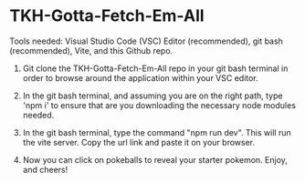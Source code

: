 # TKH-Gotta-Fetch-Em-All
Tools needed: Visual Studio Code (VSC) Editor (recommended), git bash (recommended), Vite, and this Github repo.

1. Git clone the TKH-Gotta-Fetch-Em-All repo in your git bash terminal in order to 
browse around the application within your VSC editor. 

2. In the git bash terminal, and assuming you are on the right path,
type 'npm i' to ensure that are you downloading the necessary node modules needed.

3. In the git bash terminal, type the command "npm run dev". This will run the
vite server. Copy the url link and paste it on your browser.

4. Now you can click on pokeballs to reveal your starter pokemon. Enjoy, and cheers!